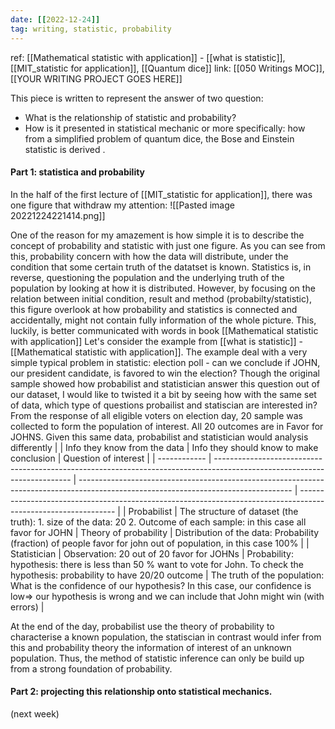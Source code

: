 ```yaml
---
date: [[2022-12-24]]
tag: writing, statistic, probability
---
```

ref: [[Mathematical statistic with application]] - [[what is statistic]], [[MIT_statistic for application]], [[Quantum dice]]
link: [[050 Writings MOC]], [[YOUR WRITING PROJECT GOES HERE]]


This piece is written to represent the answer of two question:
- What is the relationship of statistic and probability?
- How is it presented in statistical mechanic or more specifically: how from a simplified problem of quantum dice, the Bose and Einstein statistic is derived . 

#### Part 1: statistica and probability
In the half of the first lecture of [[MIT_statistic for application]], there was one figure that withdraw my attention:
![[Pasted image 20221224221414.png]]

One of the reason for my amazement is how simple it is to describe the concept of probability and statistic with just one figure. As you can see from this, probability concern with how the data will distribute, under the condition that some certain truth of the datatset is known. Statistics is, in reverse, questioning the population and the underlying truth of the population by looking at how it is distributed. 
However, by focusing on the relation between initial condition, result and method (probabilty/statistic), this figure overlook at how probability and statistics is connected and accidentally, might not contain fully information of the whole picture. This, luckily, is better communicated with words in book [[Mathematical statistic with application]]
Let's consider the example from [[what is statistic]] - [[Mathematical statistic with application]]. The example deal with a very simple typical problem in statistic: election poll - can we conclude if JOHN, our president candidate, is favored to win the election? Though the original  sample showed how probabilist and statistician answer this question out of our dataset, I would like to twisted it a bit by seeing how with the same set of data, which type of questions probailist and statiscian are interested in?
From the response of all eligible voters on election day, 20 sample was collected to form the population of interest. All 20 outcomes are in Favor for JOHNS. 
Given this same data, probabilist and statistician would analysis differently
|              | Info they know from the data                                                                                             | Info they should know to make conclusion                                                                                            | Question of interest                                                                                        |
| ------------ | ------------------------------------------------------------------------------------------------------------------------ | ----------------------------------------------------------------------------------------------------------------------------------- | -------------------------------------------------------------------------------------------------------------- |
| Probabilist  | The structure of dataset (the truth): 1. size of the data: 20 2. Outcome of each sample: in this case all favor for JOHN | Theory of probability                                                                                                               | Distribution of the data: Probability (fraction) of people favor for john out of population, in this case 100% |
| Statistician | Observation: 20 out of 20 favor for JOHNs                                                                                | Probability: hypothesis: there is less than 50 % want to vote for John. To check the hypothesis:  probability to have 20/20 outcome | The truth of the population: What is the confidence of our hypothesis? In this case, our confidence is low=> our hypothesis is wrong and we can include that John might win (with errors)                                                                                                               |

At the end of the day, probabilist use the theory of probability to characterise a known population, the statiscian in contrast would infer from this and probability theory the information of interest of an unknown population. Thus, the method of statistic inference can only be build up from a strong foundation of probability. 

#### Part 2: projecting this relationship onto statistical mechanics. 
(next week)